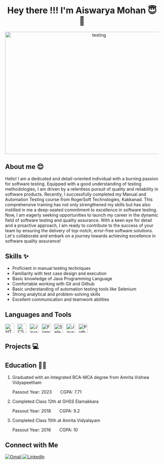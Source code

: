 <h1 align="center"> Hey there !!! I'm Aiswarya Mohan 😇👋</h1>
<p align="center">
  <img src="https://static.vecteezy.com/system/resources/previews/002/779/404/non_2x/people-testing-software-fixing-bugs-in-hardware-device-application-test-and-it-service-concept-illustration-flat-vector.jpg" alt="testing" width="600" height="400"/>
</p>
<h2><b>About me</b> 😊</h2>
<p>Hello! I am a dedicated and detail-oriented individual with a burning passion for software testing. Equipped with a good understanding of testing methodologies, I am driven by a relentless pursuit of quality and reliability in software products.
Recently, I successfully completed my Manual and Automation Testing course from RogerSoft Technologies, Kakkanad. This comprehensive training has not only strengthened my skills but has also instilled in me a deep-seated commitment to excellence in software testing.
Now, I am eagerly seeking opportunities to launch my career in the dynamic field of software testing and quality assurance. With a keen eye for detail and a proactive approach, I am ready to contribute to the success of your team by ensuring the delivery of top-notch, error-free software solutions.
Let's collaborate and embark on a journey towards achieving excellence in software quality assurance!</p>

<h2>Skills ✨</h2>
<ul>
<li>Proficient in manual testing techniques</li>
<li>Familiarity with test case design and execution</li>
<li>Basic knowledge of Java Programming Language </li>
<li>Comfortable working with Git and Github</li>
<li>Basic understanding of automation testing tools like Selenium</li>
<li>Strong analytical and problem-solving skills</li>
<li>Excellent communication and teamwork abilities</li>
</ul>

<h2>Languages and Tools</h2>
<div>
  <img src="https://img.icons8.com/color/48/000000/html-5.png" alt="HTML5" width="30" height="30" style="float: left; margin-right: 10px;">
  <img src="https://img.icons8.com/color/48/000000/css3.png" alt="CSS3" width="30" height="30" style="float: left; margin-right: 10px;">
  <img src="https://img.icons8.com/color/48/000000/java-coffee-cup-logo.png" alt="Java" width="30" height="30" style="float: left; margin-right: 10px;">
  <img src="https://img.icons8.com/windows/32/000000/figma.png" alt="Figma" width="30" height="30" style="float: left; margin-right: 10px;">
  <img src="https://img.icons8.com/color/48/000000/selenium-test-automation.png" alt="Selenium" width="30" height="30" style="float: left; margin-right: 10px;">
  <img src="https://img.icons8.com/color/48/000000/javascript.png" alt="JavaScript" width="30" height="30" style="float: left; margin-right: 10px;">
  <img src="https://img.icons8.com/color/48/000000/python.png" alt="Python" width="30" height="30" style="float: left; margin-right: 10px;">
  <div style="clear: both;"></div>
</div>
  
<h2>Projects 💻</h2>
<h2>Education 👩‍🎓</h2>
<ol>
  <div>
     <li>Graduated with an Integrated BCA-MCA degree from Amrita Vishwa Vidyapeetham</li>
     <p>Passout Year: 2023     &nbsp;  &nbsp;  &nbsp;  CGPA: 7.71</p>     
  </div>
 <div>
     <li>Completed Class 12th at GHSS Elamakkara</li>
     <p>Passout Year: 2018 &nbsp;  &nbsp;  &nbsp; CGPA: 9.2</p>
  </div>
  <div>
     <li>Completed Class 10th at Amrita Vidyalayam</li>
     <p>Passout Year: 2016    &nbsp;  &nbsp;  &nbsp; CGPA: 10</p>
  </div>  
</ol>

<div>
  <h2>Connect with Me</h2>
<a href="mailto:aiswarya2000mohan@gmail.com">
  <img src="https://img.shields.io/badge/-Gmail-red?style=for-the-badge&logo=gmail&logoColor=white" alt="Gmail">
</a>
<a href="https://www.linkedin.com/in/aiswarya-mohan-950948221/">
  <img src="https://img.shields.io/badge/-LinkedIn-blue?style=for-the-badge&logo=linkedin&logoColor=white" alt="LinkedIn">
</a>
</div>
